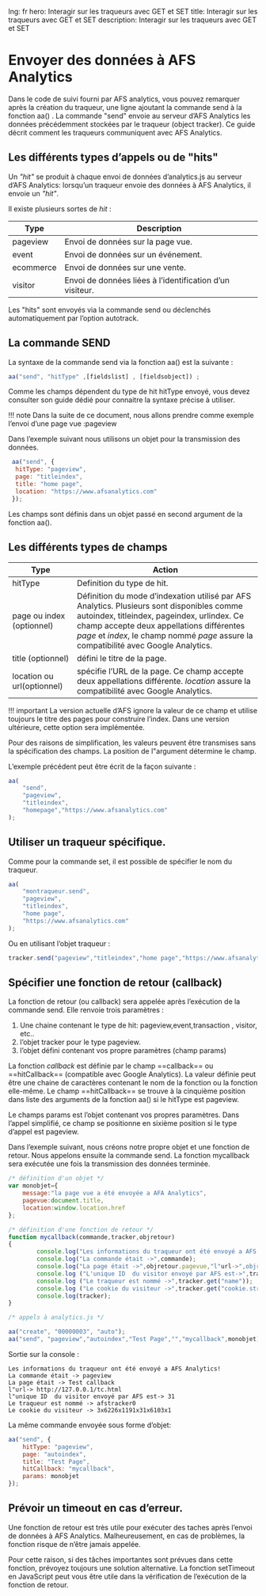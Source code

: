 lng: fr
hero: Interagir sur les traqueurs avec GET et SET
title: Interagir sur les traqueurs avec GET et SET
description: Interagir sur les traqueurs avec GET et SET

# Envoyer des données à AFS Analytics

Dans le code de suivi fourni par AFS analytics, vous pouvez remarquer après la création du traqueur, une ligne ajoutant la commande send à la fonction aa() . La commande "send" envoie au serveur d’AFS Analytics les données précédemment stockées par le traqueur (object tracker). 
Ce guide décrit comment les traqueurs communiquent avec AFS Analytics. 

## Les différents types d’appels ou de "hits"
Un *"hit"* se produit à chaque envoi de données d’analytics.js au serveur d’AFS Analytics: 
lorsqu’un traqueur envoie des données à AFS Analytics, il envoie un *"hit"*. 

Il existe plusieurs sortes de *hit* : 

| Type | Description
| --- | ---
| pageview | Envoi de données sur la page vue.
| event | Envoi de données sur un événement.
| ecommerce | Envoi de données sur une vente.
| visitor | Envoi de données liées à l’identification d’un visiteur.

Les "hits" sont envoyés via la commande send ou déclenchés automatiquement par l’option autotrack. 

## La commande SEND

La syntaxe de la commande send via la fonction aa() est la suivante : 

```js
aa("send", "hitType" ,[fieldslist] , [fieldsobject]) ;
```

Comme les champs dépendent du type de hit hitType envoyé, vous devez consulter son guide dédié pour connaitre la syntaxe précise à utiliser. 

!!! note 
    Dans la suite de ce document, nous allons prendre comme exemple l’envoi d’une page vue :pageview 

Dans l’exemple suivant nous utilisons un objet pour la transmission des données. 
```js
 aa("send", {
  hitType: "pageview",
  page: "titleindex",
  title: "home page",
  location: "https://www.afsanalytics.com"
 });
```

Les champs sont définis dans un objet passé en second argument de la fonction aa(). 

## Les différents types de champs

| Type | Action
| --- | ---
| hitType | Definition du type de hit.
| page ou index (optionnel) | Définition du mode d’indexation utilisé par AFS Analytics. Plusieurs sont disponibles comme autoindex, titleindex, pageindex, urlindex. Ce champ accepte deux appellations différentes *page* et *index*, le champ nommé *page* assure la compatibilité avec Google Analytics.
| title (optionnel) | défini le titre de la page. 
| location ou url(optionnel) | spécifie l’URL de la page. Ce champ accepte deux appellations différente. *location* assure la compatibilité avec Google Analytics. 

!!! important
    La version actuelle d’AFS ignore la valeur de ce champ et utilise toujours le titre des pages pour construire l’index. Dans une version ultérieure, cette option sera implémentée. 



Pour des raisons de simplification, les valeurs peuvent être transmises sans la spécification des champs. La position de l"argument détermine le champ. 

L’exemple précédent peut être écrit de la façon suivante : 
```js
aa(
    "send", 
    "pageview",
    "titleindex",
    "homepage","https://www.afsanalytics.com"
);
```


## Utiliser un traqueur spécifique.
Comme pour la commande set, il est possible de spécifier le nom du traqueur. 
```js
aa( 
    "montraqueur.send", 
    "pageview",
    "titleindex",
    "home page",
    "https://www.afsanalytics.com"
);
```

Ou en utilisant l’objet traqueur : 
```js
tracker.send("pageview","titleindex","home page","https://www.afsanalytics.com");
```

## Spécifier une fonction de retour (callback)

La fonction de retour (ou callback) sera appelée après l’exécution de la commande send. Elle renvoie trois paramètres : 

1. Une chaine contenant le type de hit: pageview,event,transaction , visitor, etc.. 
2. l’objet tracker pour le type pageview. 
3. l’objet défini contenant vos propre paramètres (champ params) 

La fonction *callback* est définie par le champ ==callback== ou ==hitCallback== 
(compatible avec Google Analytics). La valeur définie peut être 
une chaine de caractères contenant le nom de la fonction ou la fonction elle-même. 
Le champ ==hitCallback== se trouve à la cinquième position dans liste des arguments de la fonction aa() si le hitType est pageview. 

Le champs params est l’objet contenant vos propres paramètres. Dans l’appel simplifié, ce champ se positionne en sixième position si le type d’appel est pageview. 

Dans l’exemple suivant, nous créons notre propre objet et une fonction de retour. Nous appelons ensuite la commande send. La fonction mycallback sera exécutée une fois la transmission des données terminée. 

```js
/* définition d'un objet */
var monobjet={
    message:"la page vue a été envoyée a AFA Analytics",
    pagevue:document.title,
    location:window.location.href
};

/* définition d'une fonction de retour */
function mycallback(commande,tracker,objretour)
{
        console.log("Les informations du traqueur ont été envoyé a AFS Analytics!");
        console.log("La commande était ->",commande);
        console.log("La page était ->",objretour.pagevue,"l"url->",objretour.location);
        console.log ("L'unique ID  du visitor envoyé par AFS est->",tracker.get("visitor.id"));
        console.log ("Le traqueur est nommé ->",tracker.get("name"));
        console.log ("Le cookie du visiteur ->",tracker.get("cookie.str"));
        console.log(tracker);
}

/* appels à analytics.js */

aa("create", "00000003", "auto");
aa("send", "pageview","autoindex","Test Page","","mycallback",monobjet);
```

Sortie sur la console : 
```
Les informations du traqueur ont été envoyé a AFS Analytics!
La commande était -> pageview
La page était -> Test callback 
l"url-> http://127.0.0.1/tc.html
l"unique ID  du visitor envoyé par AFS est-> 31
Le traqueur est nommé -> afstracker0
Le cookie du visiteur -> 3x6226x1191x31x6103x1
```

La même commande envoyée sous forme d’objet: 
```js
aa("send", {
    hitType: "pageview", 
    page: "autoindex", 
    title: "Test Page", 
    hitCallback: "mycallback", 
    params: monobjet 
});
```

## Prévoir un timeout en cas d’erreur. 
Une fonction de retour est très utile pour exécuter des taches après l’envoi 
de données à AFS Analytics. Malheureusement, en cas de problèmes, 
la fonction risque de n’être jamais appelée. 

Pour cette raison, si des tâches importantes sont prévues dans cette fonction, prévoyez toujours une solution alternative.
La fonction setTimeout en JavaScript peut vous être utile dans la vérification de l’exécution de la fonction de retour. 
